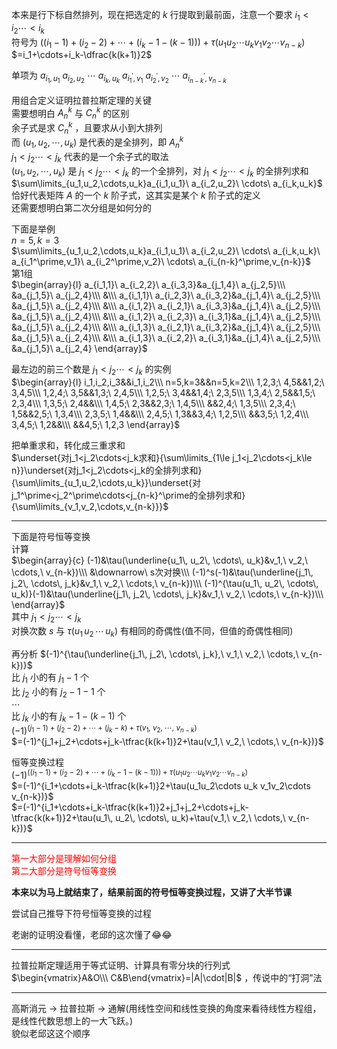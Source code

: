 本来是行下标自然排列，现在把选定的 $k$ 行提取到最前面，注意一个要求 $i_1<i_2\cdots<i_k$     
符号为 $((i_1-1)+(i_2-2)+\cdots+(i_k-1-(k-1)))+\tau{(u_1u_2\cdots u_k v_1v_2\cdots v_{n-k})}$     
 $=i_1+\cdots+i_k-\dfrac{k(k+1)}2$     
    
单项为 $a_{i_1,u_1}\ a_{i_2,u_2}\ \cdots\ a_{i_k,u_k}\ a_{i_1^\prime,v_1}\ a_{i_2^\prime,v_2}\ \cdots\ a_{i_{n-k}^\prime,v_{n-k}}$     
    
用组合定义证明拉普拉斯定理的关键    
需要想明白 $A_n^k$ 与 $C_n^k$ 的区别    
余子式是求 $C_n^k$ ，且要求从小到大排列    
而 $(u_1,u_2,\cdots,u_k)$ 是代表的是全排列，即 $A_n^k$     
 $j_1<j_2\cdots<j_k$ 代表的是一个余子式的取法    
 $(u_1,u_2,\cdots,u_k)$ 是 $j_1<j_2\cdots<j_k$ 的一个全排列，对 $j_1<j_2\cdots<j_k$ 的全排列求和    
 $\sum\limits_{u_1,u_2,\cdots,u_k}a_{i_1,u_1}\ a_{i_2,u_2}\ \cdots\ a_{i_k,u_k}$ 恰好代表矩阵 $A$ 的一个 $k$ 阶子式，这其实是某个 $k$ 阶子式的定义    
还需要想明白第二次分组是如何分的    
    
下面是举例    
 $n=5,k=3$     
 $\sum\limits_{u_1,u_2,\cdots,u_k}a_{i_1,u_1}\ a_{i_2,u_2}\ \cdots\ a_{i_k,u_k}\ a_{i_1^\prime,v_1}\ a_{i_2^\prime,v_2}\ \cdots\ a_{i_{n-k}^\prime,v_{n-k}}$     
第1组    
 $\begin{array}{l}    
a_{i_1,1}\ a_{i_2,2}\ a_{i_3,3}&a_{j_1,4}\ a_{j_2,5}\\\    
&a_{j_1,5}\ a_{j_2,4}\\\    
&\\\    
a_{i_1,1}\ a_{i_2,3}\ a_{i_3,2}&a_{j_1,4}\ a_{j_2,5}\\\    
&a_{j_1,5}\ a_{j_2,4}\\\    
&\\\    
a_{i_1,2}\ a_{i_2,1}\ a_{i_3,3}&a_{j_1,4}\ a_{j_2,5}\\\    
&a_{j_1,5}\ a_{j_2,4}\\\    
&\\\    
a_{i_1,2}\ a_{i_2,3}\ a_{i_3,1}&a_{j_1,4}\ a_{j_2,5}\\\    
&a_{j_1,5}\ a_{j_2,4}\\\    
&\\\    
a_{i_1,3}\ a_{i_2,1}\ a_{i_3,2}&a_{j_1,4}\ a_{j_2,5}\\\    
&a_{j_1,5}\ a_{j_2,4}\\\    
&\\\    
a_{i_1,3}\ a_{i_2,2}\ a_{i_3,1}&a_{j_1,4}\ a_{j_2,5}\\\    
&a_{j_1,5}\ a_{j_2,4}    
\end{array}$     
    
最左边的前三个数是 $j_1<j_2\cdots<j_k$ 的实例    
 $\begin{array}{l}    
i_1,i_2,i_3&&i_1,i_2\\\    
n=5,k=3&&n=5,k=2\\\    
1,2,3;\ 4,5&&1,2;\ 3,4,5\\\    
1,2,4;\ 3,5&&1,3;\ 2,4,5\\\    
1,2,5;\ 3,4&&1,4;\ 2,3,5\\\    
1,3,4;\ 2,5&&1,5;\ 2,3,4\\\    
1,3,5;\ 2,4&&\\\    
1,4,5;\ 2,3&&2,3;\ 1,4,5\\\    
&&2,4;\ 1,3,5\\\    
2,3,4;\ 1,5&&2,5;\ 1,3,4\\\    
2,3,5;\ 1,4&&\\\    
2,4,5;\ 1,3&&3,4;\ 1,2,5\\\    
&&3,5;\ 1,2,4\\\    
3,4,5;\ 1,2&&\\\    
&&4,5;\ 1,2,3    
\end{array}$     
    
把单重求和，转化成三重求和    
 $\underset{对j_1<j_2\cdots<j_k求和}{\sum\limits_{1\le j_1<j_2\cdots<j_k\le n}}\underset{对j_1<j_2\cdots<j_k的全排列求和}{\sum\limits_{u_1,u_2,\cdots,u_k}}\underset{对j_1^\prime<j_2^\prime\cdots<j_{n-k}^\prime的全排列求和}{\sum\limits_{v_1,v_2,\cdots,v_{n-k}}}$     
    
---    
    
下面是符号恒等变换    
计算    
 $\begin{array}{c}    
(-1)&\tau(\underline{u_1\, u_2\, \cdots\, u_k}&v_1,\ v_2,\ \cdots,\ v_{n-k})\\\    
&\downarrow\ s次对换\\\    
(-1)^s(-1)&\tau(\underline{j_1\, j_2\, \cdots\, j_k}&v_1,\ v_2,\ \cdots,\ v_{n-k})\\\    
(-1)^{\tau(u_1\, u_2\, \cdots\, u_k)}(-1)&\tau(\underline{j_1\, j_2\, \cdots\, j_k}&v_1,\ v_2,\ \cdots,\ v_{n-k})\\\    
\end{array}$     
其中 $j_1<j_2\cdots<j_k$     
对换次数 $s$ 与 $\tau{(u_1\, u_2\, \cdots\, u_k)}$ 有相同的奇偶性(值不同，但值的奇偶性相同)    
    
再分析 $(-1)^{\tau(\underline{j_1\, j_2\, \cdots\, j_k},\ v_1,\ v_2,\ \cdots,\ v_{n-k})}$     
比 $j_1$ 小的有 $j_1-1$ 个    
比 $j_2$ 小的有 $j_2-1-1$ 个    
 $\cdots$     
比 $j_k$ 小的有 $j_k-1-(k-1)$ 个    
 $(-1)^{(j_1-1)+(j_2-2)+\cdots+(j_k-k)+\tau(v_1,\ v_2,\ \cdots,\ v_{n-k})}$     
 $=(-1)^{j_1+j_2+\cdots+j_k-\tfrac{k(k+1)}2+\tau(v_1,\ v_2,\ \cdots,\ v_{n-k})}$     
    
恒等变换过程    
 $(-1)^{((i_1-1)+(i_2-2)+\cdots+(i_k-1-(k-1)))+\tau{(u_1u_2\cdots u_k v_1v_2\cdots v_{n-k})}}$     
 $=(-1)^{i_1+\cdots+i_k-\tfrac{k(k+1)}2+\tau(u_1u_2\cdots u_k v_1v_2\cdots v_{n-k})}$     
 $=(-1)^{i_1+\cdots+i_k-\tfrac{k(k+1)}2+j_1+j_2+\cdots+j_k-\tfrac{k(k+1)}2+\tau(u_1\, u_2\, \cdots\, u_k)+\tau(v_1,\ v_2,\ \cdots,\ v_{n-k})}$     
    
---    
    
<font color=red>第一大部分是理解如何分组</font>    
<font color=red>第二大部分是符号恒等变换</font>    
    
**本来以为马上就结束了，结果前面的符号恒等变换过程，又讲了大半节课**    
    
尝试自己推导下符号恒等变换的过程    
    
老谢的证明没看懂，老邱的这次懂了😂😂    
    
---    
    
拉普拉斯定理适用于等式证明、计算具有零分块的行列式    
 $\begin{vmatrix}A&O\\\ C&B\end{vmatrix}=|A|\cdot|B|$ ，传说中的“打洞”法    
    
---    
    
高斯消元 $\to$ 拉普拉斯 $\to$ 通解(用线性空间和线性变换的角度来看待线性方程组，是线性代数思想上的一大飞跃。)    
貌似老邱这这个顺序    
